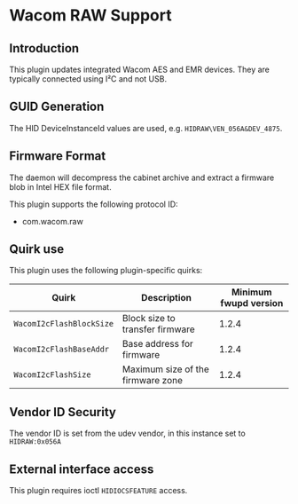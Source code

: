 Wacom RAW Support
=================

Introduction
------------

This plugin updates integrated Wacom AES and EMR devices. They are typically
connected using I²C and not USB.

GUID Generation
---------------

The HID DeviceInstanceId values are used, e.g. `HIDRAW\VEN_056A&DEV_4875`.

Firmware Format
---------------

The daemon will decompress the cabinet archive and extract a firmware blob in
Intel HEX file format.

This plugin supports the following protocol ID:

 * com.wacom.raw

Quirk use
---------
This plugin uses the following plugin-specific quirks:

| Quirk                   | Description                         | Minimum fwupd version |
|-------------------------|-------------------------------------|-----------------------|
| `WacomI2cFlashBlockSize`| Block size to transfer firmware     | 1.2.4                 |
| `WacomI2cFlashBaseAddr` | Base address for firmware           | 1.2.4                 |
| `WacomI2cFlashSize`     | Maximum size of the firmware zone   | 1.2.4                 |

Vendor ID Security
------------------

The vendor ID is set from the udev vendor, in this instance set to `HIDRAW:0x056A`

External interface access
-------------------------
This plugin requires ioctl `HIDIOCSFEATURE` access.
